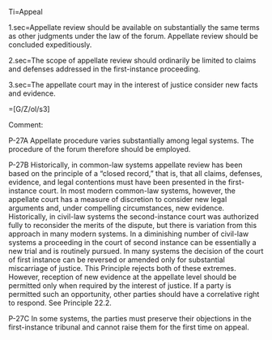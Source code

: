 Ti=Appeal

1.sec=Appellate review should be available on substantially the same terms as other judgments under the law of the forum. Appellate review should be concluded expeditiously.

2.sec=The scope of appellate review should ordinarily be limited to claims and defenses addressed in the first-instance proceeding.

3.sec=The appellate court may in the interest of justice consider new facts and evidence.

=[G/Z/ol/s3]

Comment:

P-27A Appellate procedure varies substantially among legal systems. The procedure of the forum therefore should be employed.

P-27B Historically, in common-law systems appellate review has been based on the principle of a “closed record,” that is, that all claims, defenses, evidence, and legal contentions must have been presented in the first-instance court. In most modern common-law systems, however, the appellate court has a measure of discretion to consider new legal arguments and, under compelling circumstances, new evidence. Historically, in civil-law systems the second-instance court was authorized fully to reconsider the merits of the dispute, but there is variation from this approach in many modern systems. In a diminishing number of civil-law systems a proceeding in the court of second instance can be essentially a new trial and is routinely pursued. In many systems the decision of the court of first instance can be reversed or amended only for substantial miscarriage of justice. This Principle rejects both of these extremes. However, reception of new evidence at the appellate level should be permitted only when required by the interest of justice. If a party is permitted such an opportunity, other parties should have a correlative right to respond. See Principle 22.2.

P-27C In some systems, the parties must preserve their objections in the first-instance tribunal and cannot raise them for the first time on appeal.


